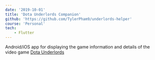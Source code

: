 ```yaml
---
date: '2019-10-01'
title: 'Dota Underlords Companion'
github: 'https://github.com/TylerPham9/underlords-helper'
course: 'Personal'
tech:
    - Flutter
---
```


Android/iOS app for displaying the game information and details of the video game [Dota Underlords](https://underlords.com/)

